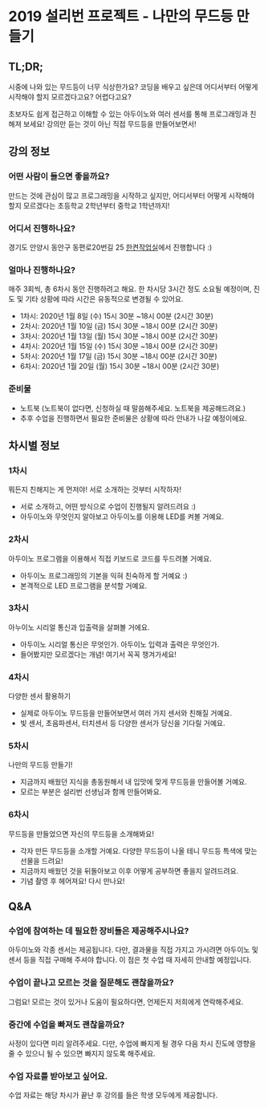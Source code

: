 # 2019 설리번 프로젝트 - 나만의 무드등 만들기

## TL;DR;

시중에 나와 있는 무드등이 너무 식상한가요?
코딩을 배우고 싶은데 어디서부터 어떻게 시작해야 할지 모르겠다고요?
어렵다고요?

초보자도 쉽게 접근하고 이해할 수 있는 아두이노와 여러 센서를 통해 프로그래밍과 친해져 보세요!
강의만 듣는 것이 아닌 직접 무드등을 만들어보면서!

## 강의 정보

### 어떤 사람이 들으면 좋을까요?

만드는 것에 관심이 많고 프로그래밍을 시작하고 싶지만, 어디서부터 어떻게 시작해야 할지 모르겠다는 초등학교 2학년부터 중학교 1학년까지!

### 어디서 진행하나요?

경기도 안양시 동안구 동편로20번길 25 [한켠작업실](https://www.spacecloud.kr/space/17806)에서 진행합니다 :)

### 얼마나 진행하나요?

매주 3회씩, 총 6차시 동안 진행하려고 해요.
한 차시당 3시간 정도 소요될 예정이며, 진도 및 기타 상황에 따라 시간은 유동적으로 변경될 수 있어요.

- 1차시: 2020년 1월 8일 (수) 15시 30분 ~18시 00분 (2시간 30분)
- 2차시: 2020년 1월 10일 (금) 15시 30분 ~18시 00분 (2시간 30분)
- 3차시: 2020년 1월 13일 (월) 15시 30분 ~18시 00분 (2시간 30분)
- 4차시: 2020년 1월 15일 (수) 15시 30분 ~18시 00분 (2시간 30분)
- 5차시: 2020년 1월 17일 (금) 15시 30분 ~18시 00분 (2시간 30분)
- 6차시: 2020년 1월 20일 (월) 15시 30분 ~18시 00분 (2시간 30분)

### 준비물

- 노트북 (노트북이 없다면, 신청하실 때 말씀해주세요. 노트북을 제공해드려요.)
- 추후 수업을 진행하면서 필요한 준비물은 상황에 따라 안내가 나갈 예정이에요.

## 차시별 정보

### 1차시

뭐든지 친해지는 게 먼저야! 서로 소개하는 것부터 시작하자!

- 서로 소개하고, 어떤 방식으로 수업이 진행될지 알려드려요 :)
- 아두이노와 무엇인지 알아보고 아두이노를 이용해 LED를 켜볼 거예요.

### 2차시

아두이노 프로그램을 이용해서 직접 키보드로 코드를 두드려볼 거예요.

- 아두이노 프로그래밍의 기본을 익혀 친숙하게 할 거예요 :)
- 본격적으로 LED 프로그램을 분석할 거예요.

### 3차시

아누이노 시리얼 통신과 입출력을 살펴볼 거에요.

- 아두이노 시리얼 통신은 무엇인가. 아두이노 입력과 출력은 무엇인가.
- 들어봤지만 모르겠다는 개념! 여기서 꼭꼭 챙겨가세요!

### 4차시

다양한 센서 활용하기

- 실제로 아두이노 무드등을 만들어보면서 여러 가지 센서와 친해질 거예요.
- 빛 센서, 초음파센서, 터치센서 등 다양한 센서가 당신을 기다릴 거예요.

### 5차시

나만의 무드등 만들기!

- 지금까지 배웠던 지식을 총동원해서 내 입맛에 맞게 무드등을 만들어볼 거예요.
- 모르는 부분은 설리번 선생님과 함께 만들어봐요.

### 6차시

무드등을 만들었으면 자신의 무드등을 소개해봐요!

- 각자 만든 무드등을 소개할 거예요. 다양한 무드등이 나올 테니 무드등 특색에 맞는 선물을 드려요!
- 지금까지 배웠던 것을 뒤돌아보고 이후 어떻게 공부하면 좋을지 알려드려요.
- 기념 촬영 후 헤어져요! 다시 만나요!

## Q&A

### 수업에 참여하는 데 필요한 장비들은 제공해주시나요?

아두이노와 각종 센서는 제공됩니다. 다만, 결과물을 직접 가지고 가시려면 아두이노 및 센서 등을 직접 구매해 주셔야 합니다. 이 점은 첫 수업 때 자세히 안내할 예정입니다.

### 수업이 끝나고 모르는 것을 질문해도 괜찮을까요?

그럼요! 모르는 것이 있거나 도움이 필요하다면, 언제든지 저희에게 연락해주세요.

### 중간에 수업을 빠져도 괜찮을까요?

사정이 있다면 미리 알려주세요. 다만, 수업에 빠지게 될 경우 다음 차시 진도에 영향을 줄 수 있으니 될 수 있으면 빠지지 않도록 해주세요.

### 수업 자료를 받아보고 싶어요.

수업 자료는 해당 차시가 끝난 후 강의를 들은 학생 모두에게 제공합니다.
